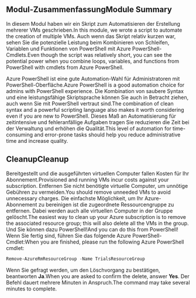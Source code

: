 ## <a name="module-summary"></a><span data-ttu-id="183a2-101">Modul-Zusammenfassung</span><span class="sxs-lookup"><span data-stu-id="183a2-101">Module Summary</span></span>
<span data-ttu-id="183a2-102">In diesem Modul haben wir ein Skript zum Automatisieren der Erstellung mehrerer VMs geschrieben.</span><span class="sxs-lookup"><span data-stu-id="183a2-102">In this module, we wrote a script to automate the creation of multiple VMs.</span></span> <span data-ttu-id="183a2-103">Auch wenn das Skript relativ kurzen war, sehen Sie die potenzielle Leistung beim Kombinieren von Schleifen, Variablen und Funktionen von PowerShell mit Azure PowerShell-Cmdlets.</span><span class="sxs-lookup"><span data-stu-id="183a2-103">Even though the script was relatively short, you can see the potential power when you combine loops, variables, and functions from PowerShell with cmdlets from Azure PowerShell.</span></span>

<span data-ttu-id="183a2-104">Azure PowerShell ist eine gute Automation-Wahl für Administratoren mit PowerShell-Oberfläche.</span><span class="sxs-lookup"><span data-stu-id="183a2-104">Azure PowerShell is a good automation choice for admins with PowerShell experience.</span></span> <span data-ttu-id="183a2-105">Die Kombination von saubere Syntax und eine leistungsfähige Skriptsprache können Sie auch in Betracht ziehen, auch wenn Sie mit PowerShell vertraut sind.</span><span class="sxs-lookup"><span data-stu-id="183a2-105">The combination of clean syntax and a powerful scripting language also makes it worth considering even if you are new to PowerShell.</span></span> <span data-ttu-id="183a2-106">Dieses Maß an Automatisierung für zeitintensive und fehleranfällige Aufgaben tragen Sie reduzieren die Zeit bei der Verwaltung und erhöhen die Qualität.</span><span class="sxs-lookup"><span data-stu-id="183a2-106">This level of automation for time-consuming and error-prone tasks should help you reduce administrative time and increase quality.</span></span>

## <a name="cleanup"></a><span data-ttu-id="183a2-107">Cleanup</span><span class="sxs-lookup"><span data-stu-id="183a2-107">Cleanup</span></span>
<span data-ttu-id="183a2-108">Bereitgestellt und die ausgeführten virtuellen Computer fallen Kosten für Ihr Abonnement.</span><span class="sxs-lookup"><span data-stu-id="183a2-108">Provisioned and running VMs incur costs against your subscription.</span></span> <span data-ttu-id="183a2-109">Entfernen Sie nicht benötigte virtuelle Computer, um unnötige Gebühren zu vermeiden.</span><span class="sxs-lookup"><span data-stu-id="183a2-109">You should remove unneeded VMs to avoid unnecessary charges.</span></span> <span data-ttu-id="183a2-110">Die einfachste Möglichkeit, um Ihr Azure-Abonnement zu bereinigen ist die zugeordnete Ressourcengruppe zu entfernen. Dabei werden auch alle virtuellen Computer in der Gruppe gelöscht.</span><span class="sxs-lookup"><span data-stu-id="183a2-110">The easiest way to clean up your Azure subscription is to remove the associated resource group; this will also delete all the VMs in the group.</span></span> <span data-ttu-id="183a2-111">Und Sie können dazu PowerShell!</span><span class="sxs-lookup"><span data-stu-id="183a2-111">And you can do this from PowerShell!</span></span> <span data-ttu-id="183a2-112">Wenn Sie fertig sind, führen Sie das folgende Azure PowerShell-Cmdlet:</span><span class="sxs-lookup"><span data-stu-id="183a2-112">When you are finished, please run the following Azure PowerShell cmdlet:</span></span>

   ```powershell
   Remove-AzureRmResourceGroup -Name TrialsResourceGroup
   ```

<span data-ttu-id="183a2-113">Wenn Sie gefragt werden, um den Löschvorgang zu bestätigen, beantworten **Ja**.</span><span class="sxs-lookup"><span data-stu-id="183a2-113">When you are asked to confirm the delete, answer **Yes**.</span></span> <span data-ttu-id="183a2-114">Der Befehl dauert mehrere Minuten in Anspruch.</span><span class="sxs-lookup"><span data-stu-id="183a2-114">The command may take several minutes to complete.</span></span>